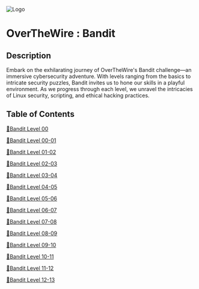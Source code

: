 ![Logo](https://miro.medium.com/v2/resize:fit:310/format:webp/1*ig33QM4M0RBt8av_h9VUOA.png)




# OverTheWire : Bandit 
## Description

Embark on the exhilarating journey of OverTheWire's Bandit challenge—an immersive cybersecurity adventure. With levels ranging from the basics to intricate security puzzles, Bandit invites us to hone our skills in a playful environment. As we progress through each level, we unravel the intricacies of Linux security, scripting, and ethical hacking practices. 




## Table of Contents
[🚩Bandit Level 00]()

[🚩Bandit Level 00-01]()

[🚩Bandit Level 01-02]()

[🚩Bandit Level 02-03]()

[🚩Bandit Level 03-04]()

[🚩Bandit Level 04-05]()

[🚩Bandit Level 05-06]()

[🚩Bandit Level 06-07]()

[🚩Bandit Level 07-08]()

[🚩Bandit Level 08-09]()

[🚩Bandit Level 09-10]()

[🚩Bandit Level 10-11]()

[🚩Bandit Level 11-12]()

[🚩Bandit Level 12-13]()


